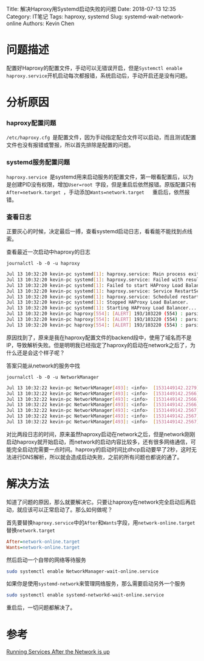 Title: 解决Haproxy用Systemd启动失败的问题
Date: 2018-07-13 12:35
Category: IT笔记
Tags: haproxy, systemd
Slug: systemd-wait-network-online
Authors: Kevin Chen


# 问题描述

配置好Haproxy的配置文件，手动可以无错误开启，但是`Systemctl enable haproxy.service`开机启动每次都报错，系统启动后，手动开启还是没有问题。



# 分析原因

### haproxy配置问题

`/etc/haproxy.cfg `是配置文件，因为手动指定配合文件可以启动，而且测试配置文件也没有报错或警报，所以首先排除是配置的问题。



### systemd服务配置问题

`haproxy.service `是systemd用来启动服务的配置文件，第一眼看配置后，以为是创建PID没有权限，增加`User=root `字段，但是重启后依然报错。原版配置只有`After=network.target `，手动添加`Wants=network.target   `重启后，依然报错。



### 查看日志

正要灰心的时候，决定最后一搏，查看systemd启动日志，看看能不能找到点线索。

查看最近一次启动中haproxy的日志

`journalctl -b -0 -u haproxy `

```bash
Jul 13 10:32:20 kevin-pc systemd[1]: haproxy.service: Main process exited, code=exited, status=1/FAILURE
Jul 13 10:32:20 kevin-pc systemd[1]: haproxy.service: Failed with result 'exit-code'.
Jul 13 10:32:20 kevin-pc systemd[1]: Failed to start HAProxy Load Balancer.
Jul 13 10:32:20 kevin-pc systemd[1]: haproxy.service: Service RestartSec=100ms expired, scheduling restart.
Jul 13 10:32:20 kevin-pc systemd[1]: haproxy.service: Scheduled restart job, restart counter is at 1.
Jul 13 10:32:20 kevin-pc systemd[1]: Stopped HAProxy Load Balancer.
Jul 13 10:32:20 kevin-pc systemd[1]: Starting HAProxy Load Balancer...
Jul 13 10:32:20 kevin-pc haproxy[554]: [ALERT] 193/103220 (554) : parsing [/etc/haproxy/haproxy.cfg:36] : 'server server1' : could not resolve address 'xxxx.com'.
Jul 13 10:32:20 kevin-pc haproxy[554]: [ALERT] 193/103220 (554) : parsing [/etc/haproxy/haproxy.cfg:37] : 'server server2' : could not resolve address 'xxxx.com'.
Jul 13 10:32:20 kevin-pc haproxy[554]: [ALERT] 193/103220 (554) : parsing [/etc/haproxy/haproxy.cfg:38] : 'server server3' : could not resolve address 'xxxx.com'.
```

原因找到了，原来是我在haproxy配置文件的backend段中，使用了域名而不是IP，导致解析失败。但是明明我已经指定了haproxy的启动在network之后了，为什么还是会这个样子呢？

答案只能从network的服务中找

`journalctl -b -0 -u NetworkManager`

```bash
Jul 13 10:32:22 kevin-pc NetworkManager[493]: <info>  [1531449142.2279] dhcp4 (enp0s25): activation: beginning transaction (timeout in 45 seconds)
Jul 13 10:32:22 kevin-pc NetworkManager[493]: <info>  [1531449142.2566] dhcp4 (enp0s25):   address 172.168.201.33
Jul 13 10:32:22 kevin-pc NetworkManager[493]: <info>  [1531449142.2566] dhcp4 (enp0s25):   plen 24
Jul 13 10:32:22 kevin-pc NetworkManager[493]: <info>  [1531449142.2566] dhcp4 (enp0s25):   expires in 86400 seconds
Jul 13 10:32:22 kevin-pc NetworkManager[493]: <info>  [1531449142.2567] dhcp4 (enp0s25):   nameserver '172.168.13.100'
Jul 13 10:32:22 kevin-pc NetworkManager[493]: <info>  [1531449142.2567] dhcp4 (enp0s25):   nameserver '202.106.0.20'
Jul 13 10:32:22 kevin-pc NetworkManager[493]: <info>  [1531449142.2567] dhcp4 (enp0s25):   gateway 172.168.201.1
```

对比两段日志的时间，原来虽然haproxy启动在network之后，但是network刚刚启动haproxy就开始启动，而network的启动内容比较多，还有很多网络通信，可能完全启动完需要一点时间。haproxy的启动时间比dhcp启动要早了2秒，这时无法进行DNS解析，所以就会造成启动失败，之前的所有问题也都说的通了。





# 解决方法

知道了问题的原因，那么就要解决它。只要让haproxy在network完全启动后再启动，就应该可以正常启动了。那么如何做呢？

首先要替换`haproxy.service`中的`After`和`Wants`字段，用`network-online.target`替换`network.target`

```ini
After=network-online.target
Wants=network-online.target
```

然后启动一个自带的网络等待服务

```bash
sudo systemctl enable NetworkManager-wait-online.service
```

如果你是使用`systemd-network`来管理网络服务，那么需要启动另外一个服务

```bash
sudo systemctl enable systemd-networkd-wait-online.service
```

重启后，一切问题都解决了。



# 参考

[Running Services After the Network is up](https://www.freedesktop.org/wiki/Software/systemd/NetworkTarget/)